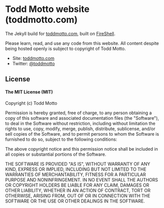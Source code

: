 # Todd Motto website (toddmotto.com)

The Jekyll build for [toddmotto.com](http://toddmotto.com), built on [FireShell](//github.com/toddmotto/fireshell).

Please learn, read, and use any code from this website. All content despite being hosted openly is subject to copyright of Todd Motto.

* Site: [toddmotto.com](http://toddmotto.com)
* Twitter: [@toddmotto](http://twitter.com/toddmotto)

## License

#### The MIT License (MIT)

Copyright (c) Todd Motto

Permission is hereby granted, free of charge, to any person obtaining a copy of
this software and associated documentation files (the "Software"), to deal in
the Software without restriction, including without limitation the rights to
use, copy, modify, merge, publish, distribute, sublicense, and/or sell copies
of the Software, and to permit persons to whom the Software is furnished to do
so, subject to the following conditions:

The above copyright notice and this permission notice shall be included in all
copies or substantial portions of the Software.

THE SOFTWARE IS PROVIDED "AS IS", WITHOUT WARRANTY OF ANY KIND, EXPRESS OR
IMPLIED, INCLUDING BUT NOT LIMITED TO THE WARRANTIES OF MERCHANTABILITY,
FITNESS FOR A PARTICULAR PURPOSE AND NONINFRINGEMENT. IN NO EVENT SHALL THE
AUTHORS OR COPYRIGHT HOLDERS BE LIABLE FOR ANY CLAIM, DAMAGES OR OTHER
LIABILITY, WHETHER IN AN ACTION OF CONTRACT, TORT OR OTHERWISE, ARISING FROM,
OUT OF OR IN CONNECTION WITH THE SOFTWARE OR THE USE OR OTHER DEALINGS IN THE
SOFTWARE.
